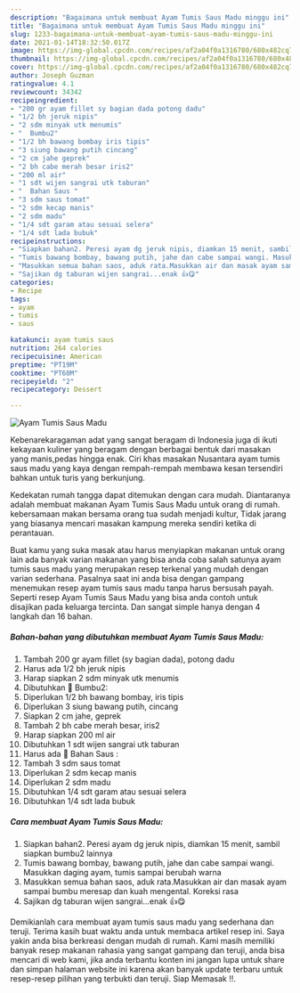 ```yaml
---
description: "Bagaimana untuk membuat Ayam Tumis Saus Madu minggu ini"
title: "Bagaimana untuk membuat Ayam Tumis Saus Madu minggu ini"
slug: 1233-bagaimana-untuk-membuat-ayam-tumis-saus-madu-minggu-ini
date: 2021-01-14T18:32:50.017Z
image: https://img-global.cpcdn.com/recipes/af2a04f0a1316780/680x482cq70/ayam-tumis-saus-madu-foto-resep-utama.jpg
thumbnail: https://img-global.cpcdn.com/recipes/af2a04f0a1316780/680x482cq70/ayam-tumis-saus-madu-foto-resep-utama.jpg
cover: https://img-global.cpcdn.com/recipes/af2a04f0a1316780/680x482cq70/ayam-tumis-saus-madu-foto-resep-utama.jpg
author: Joseph Guzman
ratingvalue: 4.1
reviewcount: 34342
recipeingredient:
- "200 gr ayam fillet sy bagian dada potong dadu"
- "1/2 bh jeruk nipis"
- "2 sdm minyak utk menumis"
- "  Bumbu2"
- "1/2 bh bawang bombay iris tipis"
- "3 siung bawang putih cincang"
- "2 cm jahe geprek"
- "2 bh cabe merah besar iris2"
- "200 ml air"
- "1 sdt wijen sangrai utk taburan"
- "  Bahan Saus "
- "3 sdm saus tomat"
- "2 sdm kecap manis"
- "2 sdm madu"
- "1/4 sdt garam atau sesuai selera"
- "1/4 sdt lada bubuk"
recipeinstructions:
- "Siapkan bahan2. Peresi ayam dg jeruk nipis, diamkan 15 menit, sambil siapkan bumbu2 lainnya"
- "Tumis bawang bombay, bawang putih, jahe dan cabe sampai wangi. Masukkan daging ayam, tumis sampai berubah warna"
- "Masukkan semua bahan saos, aduk rata.Masukkan air dan masak ayam sampai bumbu meresap dan kuah mengental. Koreksi rasa"
- "Sajikan dg taburan wijen sangrai...enak 👍😋"
categories:
- Recipe
tags:
- ayam
- tumis
- saus

katakunci: ayam tumis saus 
nutrition: 264 calories
recipecuisine: American
preptime: "PT19M"
cooktime: "PT60M"
recipeyield: "2"
recipecategory: Dessert

---
```



![Ayam Tumis Saus Madu](https://img-global.cpcdn.com/recipes/af2a04f0a1316780/680x482cq70/ayam-tumis-saus-madu-foto-resep-utama.jpg)

Kebenarekaragaman adat yang sangat beragam di Indonesia juga di ikuti kekayaan kuliner yang beragam dengan berbagai bentuk dari masakan yang manis,pedas hingga enak. Ciri khas masakan Nusantara ayam tumis saus madu yang kaya dengan rempah-rempah membawa kesan tersendiri bahkan untuk turis yang berkunjung.




Kedekatan rumah tangga dapat ditemukan dengan cara mudah. Diantaranya adalah membuat makanan Ayam Tumis Saus Madu untuk orang di rumah. kebersamaan makan bersama orang tua sudah menjadi kultur, Tidak jarang yang biasanya mencari masakan kampung mereka sendiri ketika di perantauan.

Buat kamu yang suka masak atau harus menyiapkan makanan untuk orang lain ada banyak varian makanan yang bisa anda coba salah satunya ayam tumis saus madu yang merupakan resep terkenal yang mudah dengan varian sederhana. Pasalnya saat ini anda bisa dengan gampang menemukan resep ayam tumis saus madu tanpa harus bersusah payah.
Seperti resep Ayam Tumis Saus Madu yang bisa anda contoh untuk disajikan pada keluarga tercinta. Dan sangat simple hanya dengan 4 langkah dan 16 bahan.


<!--inarticleads1-->

##### Bahan-bahan yang dibutuhkan membuat Ayam Tumis Saus Madu:

1. Tambah 200 gr ayam fillet (sy bagian dada), potong dadu
1. Harus ada 1/2 bh jeruk nipis
1. Harap siapkan 2 sdm minyak utk menumis
1. Dibutuhkan  🧅 Bumbu2:
1. Diperlukan 1/2 bh bawang bombay, iris tipis
1. Diperlukan 3 siung bawang putih, cincang
1. Siapkan 2 cm jahe, geprek
1. Tambah 2 bh cabe merah besar, iris2
1. Harap siapkan 200 ml air
1. Dibutuhkan 1 sdt wijen sangrai utk taburan
1. Harus ada  🧅 Bahan Saus :
1. Tambah 3 sdm saus tomat
1. Diperlukan 2 sdm kecap manis
1. Diperlukan 2 sdm madu
1. Dibutuhkan 1/4 sdt garam atau sesuai selera
1. Dibutuhkan 1/4 sdt lada bubuk




<!--inarticleads2-->

##### Cara membuat  Ayam Tumis Saus Madu:

1. Siapkan bahan2. Peresi ayam dg jeruk nipis, diamkan 15 menit, sambil siapkan bumbu2 lainnya
1. Tumis bawang bombay, bawang putih, jahe dan cabe sampai wangi. Masukkan daging ayam, tumis sampai berubah warna
1. Masukkan semua bahan saos, aduk rata.Masukkan air dan masak ayam sampai bumbu meresap dan kuah mengental. Koreksi rasa
1. Sajikan dg taburan wijen sangrai...enak 👍😋




Demikianlah cara membuat ayam tumis saus madu yang sederhana dan teruji. Terima kasih buat waktu anda untuk membaca artikel resep ini. Saya yakin anda bisa berkreasi dengan mudah di rumah. Kami masih memiliki banyak resep makanan rahasia yang sangat gampang dan teruji, anda bisa mencari di web kami, jika anda terbantu konten ini jangan lupa untuk share dan simpan halaman website ini karena akan banyak update terbaru untuk resep-resep pilihan yang terbukti dan teruji. Siap Memasak !!. 
